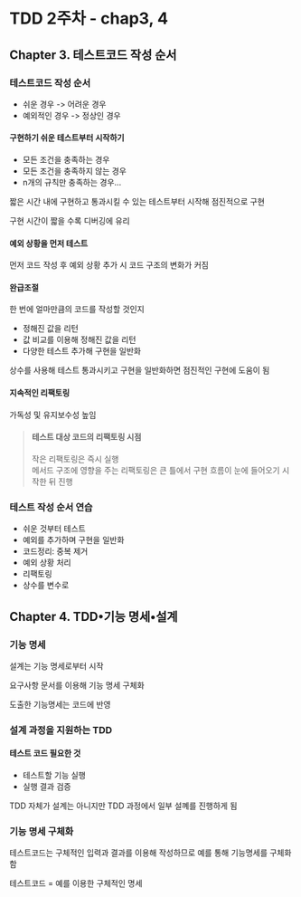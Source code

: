 # TDD 2주차 - chap3, 4

## Chapter 3. 테스트코드 작성 순서

### 테스트코드 작성 순서
- 쉬운 경우 -> 어려운 경우
- 예외적인 경우 -> 정상인 경우

#### 구현하기 쉬운 테스트부터 시작하기
- 모든 조건을 충족하는 경우
- 모든 조건을 충족하지 않는 경우
- n개의 규칙만 충족하는 경우...

짧은 시간 내에 구현하고 통과시킬 수 있는 테스트부터 시작해 점진적으로 구현

구현 시간이 짧을 수록 디버깅에 유리

#### 예외 상황을 먼저 테스트
먼저 코드 작성 후 예외 상황 추가 시 코드 구조의 변화가 커짐

#### 완급조절
한 번에 얼마만큼의 코드를 작성할 것인지
- 정해진 값을 리턴
- 값 비교를 이용해 정해진 값을 리턴
- 다양한 테스트 추가해 구현을 일반화

상수를 사용해 테스트 통과시키고 구현을 일반화하면 점진적인 구현에 도움이 됨

#### 지속적인 리팩토링
가독성 및 유지보수성 높임

> #### 테스트 대상 코드의 리팩토링 시점
> 작은 리팩토링은 즉시 실행<br/>
> 메서드 구조에 영향을 주는 리팩토링은 큰 틀에서 구현 흐름이 눈에 들어오기 시작한 뒤 진행


### 테스트 작성 순서 연습

- 쉬운 것부터 테스트
- 예외를 추가하며 구현을 일반화
- 코드정리: 중복 제거
- 예외 상황 처리
- 리팩토링
- 상수를 변수로


## Chapter 4. TDD•기능 명세•설계

### 기능 명세
설계는 기능 명세로부터 시작

요구사항 문서를 이용해 기능 명세 구체화

도출한 기능명세는 코드에 반영


### 설계 과정을 지원하는 TDD

#### 테스트 코드 필요한 것
- 테스트할 기능 실행
- 실행 결과 검증

TDD 자체가 설계는 아니지만 TDD 과정에서 일부 설꼐를 진행하게 됨

### 기능 명세 구체화
테스트코드는 구체적인 입력과 결과를 이용해 작성하므로 예를 통해 기능명세를 구체화함

테스트코드 = 예를 이용한 구체적인 명세
